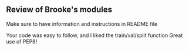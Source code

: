 ## Review of Brooke's modules

Make sure to have information and instructions in README file

Your code was easy to follow, and I liked the train/val/split function
Great use of PEP8!
